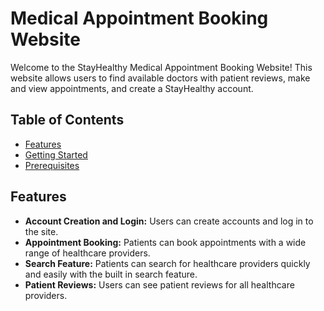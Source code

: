 # Medical Appointment Booking Website

Welcome to the StayHealthy Medical Appointment Booking Website! This website allows users to find available doctors with patient reviews, make and view appointments, and create a StayHealthy account.

## Table of Contents

- [Features](#features)
- [Getting Started](#getting-started)
- [Prerequisites](#prerequisites)

## Features

- **Account Creation and Login:** Users can create accounts and log in to the site.
- **Appointment Booking:** Patients can book appointments with a wide range of healthcare providers.
- **Search Feature:** Patients can search for healthcare providers quickly and easily with the built in search feature.
- **Patient Reviews:** Users can see patient reviews for all healthcare providers.